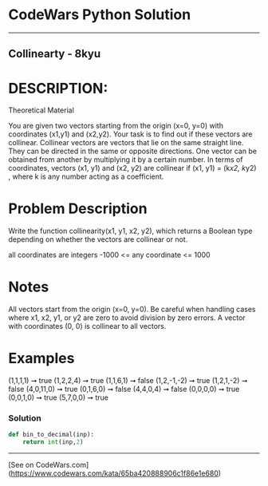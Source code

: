 # CodeWars Python Solution

---

## Collinearty - 8kyu

# DESCRIPTION:

Theoretical Material

You are given two vectors starting from the origin (x=0, y=0) 
with coordinates (x1,y1) and (x2,y2). Your task is to find out if these 
vectors are collinear. Collinear vectors are vectors that lie on the same straight line.
 They can be directed in the same or opposite directions. One vector can be obtained from 
 another by multiplying it by a certain number. In terms of coordinates, vectors (x1, y1) 
 and (x2, y2) are collinear if (x1, y1) = (k*x2, k*y2) , where k is any number acting as 
 a coefficient.

# Problem Description

Write the function collinearity(x1, y1, x2, y2), which returns a Boolean type depending on whether
 the vectors are collinear or not.

all coordinates are integers
-1000 <= any coordinate <= 1000

# Notes

All vectors start from the origin (x=0, y=0).
Be careful when handling cases where x1, x2, y1, or y2 are zero to avoid division by zero errors.
A vector with coordinates (0, 0) is collinear to all vectors.

# Examples

(1,1,1,1) ➞ true
(1,2,2,4) ➞ true
(1,1,6,1) ➞ false
(1,2,-1,-2) ➞ true
(1,2,1,-2) ➞ false
(4,0,11,0) ➞ true
(0,1,6,0) ➞ false
(4,4,0,4) ➞ false
(0,0,0,0) ➞ true
(0,0,1,0) ➞ true
(5,7,0,0) ➞ true

### Solution
```python
def bin_to_decimal(inp):
    return int(inp,2)
```
---

[See on CodeWars.com] (https://www.codewars.com/kata/65ba420888906c1f86e1e680)
